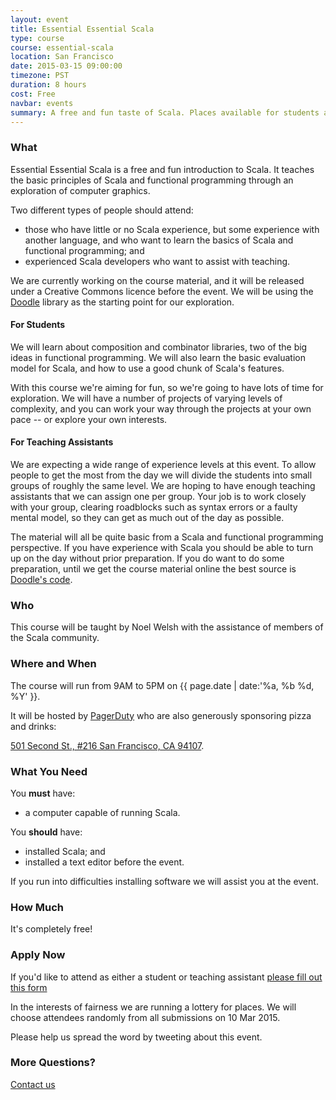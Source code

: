 ```yaml
---
layout: event
title: Essential Essential Scala
type: course
course: essential-scala
location: San Francisco
date: 2015-03-15 09:00:00
timezone: PST
duration: 8 hours
cost: Free
navbar: events
summary: A free and fun taste of Scala. Places available for students and teaching assistants.
---
```


### What

Essential Essential Scala is a free and fun introduction to Scala.
It teaches the basic principles of Scala and functional programming
through an exploration of computer graphics.

Two different types of people should attend:

- those who have little or no Scala experience,
  but some experience with another language,
  and who want to learn the basics of Scala and functional programming; and
- experienced Scala developers who want to assist with teaching.

We are currently working on the course material,
and it will be released under a Creative Commons licence before the event.
We will be using the [Doodle](https://github.com/underscoreio/doodle) library
as the starting point for our exploration.

#### For Students

We will learn about composition and combinator libraries,
two of the big ideas in functional programming.
We will also learn the basic evaluation model for Scala,
and how to use a good chunk of Scala's features.

With this course we're aiming for fun,
so we're going to have lots of time for exploration.
We will have a number of projects of varying levels of complexity,
and you can work your way through the projects at your own pace
-- or explore your own interests.

#### For Teaching Assistants

We are expecting a wide range of experience levels at this event.
To allow people to get the most from the day
we will divide the students into small groups of roughly the same level.
We are hoping to have enough teaching assistants that we can assign one per group.
Your job is to work closely with your group,
clearing roadblocks such as syntax errors or a faulty mental model,
so they can get as much out of the day as possible.

The material will all be quite basic from a Scala and functional programming perspective.
If you have experience with Scala you should be able to turn up on the day without prior preparation.
If you do want to do some preparation,
until we get the course material online the best source is [Doodle's code](https://github.com/underscoreio/doodle).

### Who

This course will be taught by Noel Welsh
with the assistance of members of the Scala community.

### Where and When

The course will run from 9AM to 5PM on {{ page.date | date:'%a, %b %d, %Y' }}.

It will be hosted by [PagerDuty](http://www.pagerduty.com/) who are also generously sponsoring pizza and drinks:

[501 Second St., #216
San Francisco, CA 94107](https://www.google.com/maps/preview?q=501+Second+St.,+%23100+San+Francisco,+CA+94107).

### What You Need

You **must** have:

- a computer capable of running Scala.

You **should** have:

- installed Scala; and
- installed a text editor before the event.

If you run into difficulties installing software we will assist you at the event.

### How Much

It's completely free!

### Apply Now

If you'd like to attend as either a student or teaching assistant
[please fill out this form](https://docs.google.com/forms/d/1uFxSI44wsnKqorKyCm40a8E3CTZuvt-OeSBmbaQggm4/viewform)

In the interests of fairness we are running a lottery for places. We will choose attendees randomly from all submissions on 10 Mar 2015.

Please help us spread the word by tweeting about this event.

### More Questions?

[Contact us](/contact)
